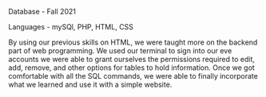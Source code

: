 Database - Fall 2021

Languages - mySQl, PHP, HTML, CSS

By using our previous skills on HTML, we were taught more on the backend part of web programming. We used our terminal to sign into our eve accounts we were able to grant ourselves the permissions required to edit, add, remove, and other options for tables to hold information. Once we got comfortable with all the SQL commands, we were able to finally incorporate what we learned and use it with a simple website. 

<!---
DesRoca/DesRoca is a ✨ special ✨ repository because its `README.md` (this file) appears on your GitHub profile.
You can click the Preview link to take a look at your changes.
--->
